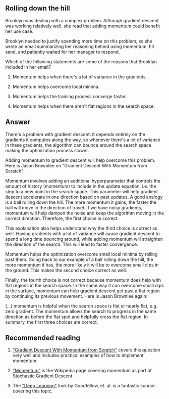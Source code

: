 ## Rolling down the hill

Brooklyn was dealing with a complex problem. Although gradient descent was working relatively well, she read that adding momentum could benefit her use case.

Brooklyn needed to justify spending more time on this problem, so she wrote an email summarizing her reasoning behind using momentum, hit send, and patiently waited for her manager to respond.

Which of the following statements are some of the reasons that Brooklyn included in her email?


1. Momentum helps when there's a lot of variance in the gradients.
2. Momentum helps overcome local minima.

3. Momentum helps the training process converge faster.

4. Momentum helps when there aren't flat regions in the search space.

## Answer

There's a problem with gradient descent: it depends entirely on the gradients it computes along the way, so whenever there's a lot of variance in these gradients, the algorithm can bounce around the search space making the optimization process slower.

Adding momentum to gradient descent will help overcome this problem. Here is Jason Brownlee on "Gradient Descent With Momentum from Scratch":

Momentum involves adding an additional hyperparameter that controls the amount of history (momentum) to include in the update equation, i.e. the step to a new point in the search space.
This parameter will help gradient descent accelerate in one direction based on past updates. A good analogy is a ball rolling down the hill. The more momentum it gains, the faster the ball will move in the direction of travel. If we have noisy gradients, momentum will help dampen the noise and keep the algorithm moving in the correct direction. Therefore, the first choice is correct.

This explanation also helps understand why the third choice is correct as well. Having gradients with a lot of variance will cause gradient descent to spend a long time bouncing around, while adding momentum will straighten the direction of the search. This will lead to faster convergence.

Momentum helps the optimization overcome small local minima by rolling past them. Going back to our example of a ball rolling down the hill, the more momentum it has, the more likely it will be to overcome small dips in the ground. This makes the second choice correct as well.

Finally, the fourth choice is not correct because momentum does help with flat regions in the search space. In the same way it can overcome small dips in the surface, momentum can help gradient descent get past a flat region by continuing its previous movement. Here is Jason Brownlee again:

(...) momentum is helpful when the search space is flat or nearly flat, e.g. zero gradient. The momentum allows the search to progress in the same direction as before the flat spot and helpfully cross the flat region.
In summary, the first three choices are correct.

## Recommended reading

1. ["Gradient Descent With Momentum from Scratch"](https://machinelearningmastery.com/gradient-descent-with-momentum-from-scratch/) covers this question very well and includes practical examples of how to implement momentum.

2. ["Momentum"](https://en.wikipedia.org/wiki/Stochastic_gradient_descent#Momentum) is the Wikipedia page covering momentum as part of Stochastic Gradient Descent.

3. The ["Deep Learning"](https://www.amazon.com/Deep-Learning-Adaptive-Computation-Machine/dp/0262035618?&linkCode=sl1&tag=shiftedup-20&linkId=54cb55aa2b863bf3f1e2368dfd512758&language=en_US&ref_=as_li_ss_tl) look by Goodfellow, et. al. is a fantastic source covering this topic.
